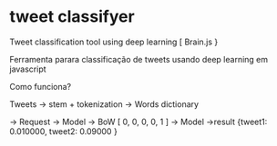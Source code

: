 # tweet classifyer
Tweet classification tool using deep learning [ Brain.js }

Ferramenta parara classificação de tweets usando deep learning em javascript

Como funciona?

Tweets -> stem + tokenization -> Words dictionary

-> Request -> Model -> BoW [ 0, 0, 0, 0, 1 ] -> Model ->result {tweet1: 0.010000, tweet2: 0.09000 } 
